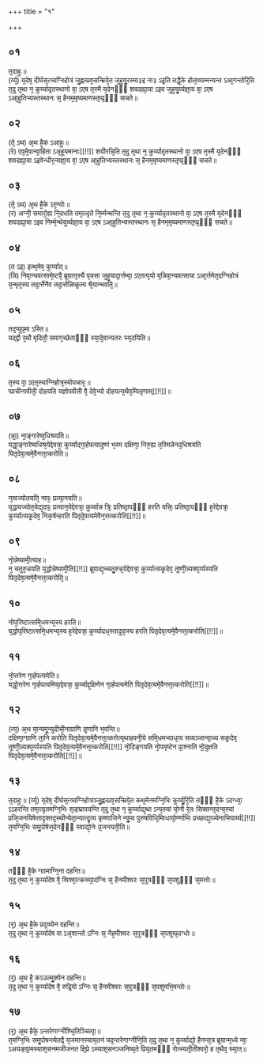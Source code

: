 +++
title = "१"

+++
## ०१
त᳘दाहुः॥  
(र्य्य᳘) य᳘देष᳘ दीर्घस᳘त्त्र्यग्निहोत्रं जु᳘ह्वत्प्रव᳘सन्म्रिये᳘त जुहुयु᳘रस्मा३इ ना३ ऽइ᳘ति तद्धै᳘के होत᳘व्व्यम्मन्यन्त ऽआ᳘गन्तोरि᳘ति त᳘दु त᳘था न᳘ कुर्य्याद᳘तस्थानो वा᳘ ऽएष त᳘स्मै य᳘देनᳫँ᳭ शवदह्या᳘या ऽइव जुहुयु᳘र्य्यज्ञा᳘य वा᳘ ऽएष ऽआ᳘हुतिभ्यस्तस्थानः स᳘ हैनम᳘मृष्यमाणस्तृप्प्र᳘ᳫँ᳘ सचते॥  
## ०२
(ते᳘ ऽथ) अ᳘थ है᳘क ऽआहुः॥  
(रे) एव᳘मे᳘वान्वा᳘हिता ऽअ᳘हूयमानाः[[!!]] शयीरन्नि᳘ति त᳘दु त᳘था न᳘ कुर्य्याद᳘तस्थानो वा᳘ ऽएष त᳘स्मै य᳘देनᳫँ᳭ शवदह्या᳘या ऽइवेन्धीर᳘न्यज्ञा᳘य वा᳘ ऽएष आ᳘हुतिभ्यस्तस्थानः स᳘ हैनम᳘मृष्यमाणस्तृप्प्र᳘ᳫँ᳘ सचते॥ 
## ०३
(ते᳘ ऽथ) अ᳘थ है᳘के ऽर᳘ण्योः॥  
(र) अग्नी᳘ समारो᳘ह्य नि᳘दधति तमा᳘त्दृते नि᳘र्म्मन्थन्ति त᳘दु त᳘था न᳘ कुर्य्याद᳘तस्थानो वा᳘ ऽएष त᳘स्मै य᳘देनᳫँ᳭ शवदह्या᳘या ऽइव निर्म्म᳘न्थेयुर्य्यज्ञा᳘य वा᳘ ऽएष ऽआ᳘हुतिभ्यस्तस्थानः स᳘ हैनम᳘मृष्यमाणस्तृप्प्र᳘ᳫँ᳘ सचते॥ 
## ०४
(त ऽइ) इत्थ᳘मेव᳘ कुर्य्यात्॥  
(न्नि) निवा᳘न्यवत्सामे᳘ष्टवै᳘ ब्रूयात्त᳘स्यै प᳘यसा जुहुयादा᳘र्त्तम्वा᳘ ऽएतत्प᳘यो य᳘न्निवा᳘न्यवत्साया ऽआ᳘र्त्तमेत᳘दग्निहोत्रं य᳘न्मृत᳘स्य तदा᳘र्त्तेनैव तदा᳘र्त्तन्निष्कृ᳘त्य श्रे᳘यान्भवति᳘॥  
## ०५
तद᳘प्युप᳘मा ऽस्ति॥  
यद्द्वौ र᳘थौ मृदितौ᳘ समाग᳘च्छेताᳫँ᳭ स्या᳘दे᳘वान्यतरः स्य᳘दयिति॥  
## ०६
त᳘स्य वा᳘ ऽएत᳘स्याग्निहोत्र᳘स्योपचारः᳘॥  
प्प्राचीनावीती᳘ दोहयति यज्ञोपवीती वै᳘ देवे᳘भ्यो दोहयत्य᳘थैव᳘म्पितृणाम्[[!!]]॥  
## ०७
(न्ना᳘) ना᳘ङ्गारेष्व᳘धिश्रयति॥  
यद्धा᳘ङ्गारेष्वधिश्र᳘येद्देवत्रा᳘ कुर्य्याद्गा᳘र्हपत्यादुष्णं भ᳘स्म दक्षिणा᳘ निरु᳘ह्य त᳘स्मिन्नेनद᳘धिश्रयति पितृदेव᳘त्यमे᳘वैनत्त᳘त्करोति॥  
## ०८
ना᳘वज्योतयति᳘ नापः᳘ प्रत्या᳘नयति॥  
य᳘द्धावज्योत᳘येद्य᳘दपः᳘ प्रत्यान᳘येद्देवत्रा᳘ कुर्य्यान्न त्रिः᳘ प्रतिष्ठा᳘पᳫँ᳭ हरति यत्त्रिः᳘ प्रतिष्ठा᳘पᳫँ᳭ ह᳘रेद्देवत्रा᳘ कुर्य्यात्सकृ᳘देव᳘ निक᳘र्षन्हरति पितृदे᳘वत्यमेवैन᳘त्तत्करोति[[!!]]॥  
## ०९
नो᳘न्नेष्यामी᳘त्याह॥  
न᳘ चतुरु᳘न्नयति य᳘द्धोन्नेष्यामी᳘ति[[!!]] ब्रूयाद्य᳘च्चतु᳘रुन्न᳘येद्देवत्रा᳘ कुर्य्यात्सकृ᳘देव᳘ तूष्णी᳘न्न्यक्प᳘र्य्यस्यति पितृदेव᳘त्यमे᳘वैनत्त᳘त्करोति᳘॥  
## १०
नोप᳘रिष्टात्समि᳘धमभ्य᳘स्य हरति॥  
य᳘द्धोप᳘रिष्टात्समि᳘धमभ्य᳘स्य ह᳘रेद्देवत्रा᳘ कुर्य्यादध᳘स्तादुपा᳘स्य हरति पितृदेव᳘त्यमे᳘वैनत्त᳘त्करोति[[!!]]॥  
## ११
नो᳘त्तरेण गा᳘र्हपत्यमेति॥  
यद्धो᳘त्तरेण गा᳘र्हपत्यमिया᳘द्देवत्रा᳘ कुर्य्याद्द᳘क्षिणेन गा᳘र्हपत्यमेति पितृदेव᳘त्यमे᳘वैनत्त᳘त्करोति[[!!]]॥  
## १२
(त्य᳘) अ᳘थ या᳘न्यमू᳘न्युदीची᳘नाग्राणि तृ᳘णानि भ᳘वन्ति॥  
दक्षिणा᳘ग्ग्राणि ता᳘नि करोति पितृदेव᳘त्यमे᳘वैनत्त᳘त्करोत्य᳘थाहवनी᳘ये समि᳘धमभ्याधा᳘य सव्यञ्जान्वा᳘च्य सकृ᳘देव᳘ तूष्णी᳘न्न्यक्प᳘र्य्यस्यति पितृदेव᳘त्यमे᳘वैनत्त᳘त्करोति[[!!]] नो᳘दिङ्गयति नो᳘पमृष्टेन प्रा᳘श्नाति नो᳘दुक्षति पितृदेव᳘त्यमे᳘वैनत्त᳘त्करोति[[!!]]॥
## १३
त᳘दाहुः॥ 
(र्य्य᳘) य᳘देष᳘ दीर्घस᳘त्त्र्यग्निहोत्रञ्जु᳘ह्वत्प्रव᳘सन्म्रिये᳘त कथ᳘मेनमग्नि᳘भिः कुर्य्यु᳘रि᳘ति तᳫँ᳭ है᳘के ऽदग्ध्वा᳘ ऽऽहरन्ति तमा᳘त्दृतमग्नि᳘भिः स᳘ङ्घ्रापयन्ति त᳘दु त᳘था न᳘ कुर्य्याद्य᳘था ऽन्य᳘स्यां यो᳘नौ रे᳘तः सिक्तन्त᳘दन्य᳘स्यां प्रजि᳘जनयिषेत्तादृक्तद᳘स्थीन्येता᳘न्यात्दृ᳘त्य कृष्णाजिने न्यु᳘प्य पुरुषविधि᳘म्विधायो᳘र्ण्णाभिः प्रच्छाद्या᳘ज्येनाभिघार्य्य[[!!]] त᳘मग्नि᳘भिः समु᳘पोषेत्त᳘देनᳫँ᳭ स्वाद्यो᳘नेः प्र᳘जनयती᳘ति॥  
## १४
तᳫँ᳭ है᳘के ग्ग्रामाग्नि᳘ना दहन्ति॥  
त᳘दु त᳘था न᳘ कुर्य्यादेष वै᳘ व्विश्वा᳘त्क्रव्व्या᳘दग्निः स᳘ हैनमीश्वरः स᳘पुत्रᳫँ᳭ स᳘पशुᳫँ᳭ स᳘मत्तोः॥  
## १५
(र᳘) अ᳘थ है᳘के प्रद᳘व्व्येन दहन्ति॥  
त᳘दु त᳘था न᳘ कुर्य्यादेष वा ऽअ᳘शान्तो ऽग्निः स᳘ नैह᳘मीश्वरः स᳘पुत्रᳫँ᳭ स᳘पशुम्प्र᳘दग्धोः॥  
## १६
(र᳘) अ᳘थ है᳘ कऽउल्मु᳘क्येन दहन्ति॥  
त᳘दु त᳘था न᳘ कुर्य्यादेष वै᳘ रुद्रि᳘यो ऽग्निः स᳘ हैनमीश्वरः स᳘पुत्रᳫँ᳭ स᳘पशुमभि᳘मन्तोः॥
## १७
(र᳘) अ᳘थ हैके᳘ ऽन्तरेणाग्नींश्चि᳘तिञ्चित्वा᳘॥  
त᳘मग्नि᳘भिः समु᳘पोषन्त्येतद्वै य᳘जमानस्याय᳘तनं यद᳘न्तरेणाग्नीनि᳘ति त᳘दु त᳘था न᳘ कुर्य्याद्यो᳘ हैनन्त᳘त्र ब्रूयान्म᳘ध्ये न्वा᳘ ऽअयङ्ग्रा᳘मस्याश᳘सनमजीजनत क्षि᳘प्रे ऽस्याश᳘सनञ्जनिष्य᳘ते प्रिय᳘तमᳫँ᳭ रोत्स्यती᳘तीश्वरो᳘ ह त᳘थैव᳘ स्या᳘त्॥ 
